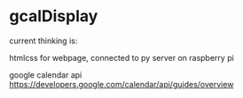 # gcalDisplay
current thinking is:

htmlcss for webpage, connected to py server on raspberry pi

google calendar api
https://developers.google.com/calendar/api/guides/overview